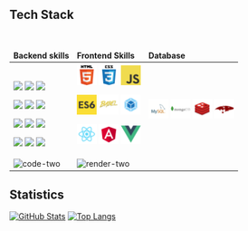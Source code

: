 
## Tech Stack
<br>
<table>
<thead>
<td>
	<b>Backend skills</b>
</td>
<td>
	<b>Frontend Skills</b>
</td>
<td>
	<b>Database</b>
</td>
</thead>
<tr>
<td>
	<br>

<code><img height="35" src="https://encrypted-tbn0.gstatic.com/images?q=tbn%3AANd9GcSjX5KbX9VBTfUyBj0io1gkXkBFXQe2fKKYXw&usqp=CAU"></code>
<code><img height="35" src="https://encrypted-tbn0.gstatic.com/images?q=tbn%3AANd9GcTxE-rx44c5yJNQmo7dGvSWcRxVmiRHTu7Y-w&usqp=CAU"></code>
<code><img height="35" src="https://encrypted-tbn0.gstatic.com/images?q=tbn%3AANd9GcQS1jsAm8BRk5jZmU5VFEtCTBZQ7II-h2g9Kg&usqp=CAU"></code>
<br>

<code><img height="35" src="https://encrypted-tbn0.gstatic.com/images?q=tbn%3AANd9GcR3BJCUaAko_zjufh6UIDOEdBQZ8qgg0fIWwA&usqp=CAU"></code>
<code><img height="35" src="https://encrypted-tbn0.gstatic.com/images?q=tbn%3AANd9GcQwA5YjmHbQtzMqCC5iEiugMjzUfkysMLOxTw&usqp=CAU"></code>
<code><img height="35" src="https://encrypted-tbn0.gstatic.com/images?q=tbn%3AANd9GcSyGiYfN3iDJoXW0yvYSNWYFKofvrmf0oITCA&usqp=CAU"></code>
<br>

<code><img height="35" src="https://encrypted-tbn0.gstatic.com/images?q=tbn%3AANd9GcST7bzbXFWfirHTw1hVykMb5d3zpI8W3HPt9A&usqp=CAU"></code>
<code><img height="35" src="https://encrypted-tbn0.gstatic.com/images?q=tbn%3AANd9GcQNt4zOsox3EsJCiG9ajmqqku-HgXUryWvDXA&usqp=CAU"></code>
<code><img height="35" src="https://encrypted-tbn0.gstatic.com/images?q=tbn%3AANd9GcR3uy9pW5seuaHgNcT9iwQF5sVQDslBGa7Glg&usqp=CAU"></code>
<br>

<code><img height="35" src="https://encrypted-tbn0.gstatic.com/images?q=tbn%3AANd9GcQwMFcJQEyPckfMxkdHYLhPA5oEWnZNCkH44Q&usqp=CAU"></code>
<code><img height="35" src="https://encrypted-tbn0.gstatic.com/images?q=tbn%3AANd9GcR_tVqCOJhNQG_7U9X8j3OXNvVrU2f8Jp-FUQ&usqp=CAU"></code>
<code><img height="35" src="https://encrypted-tbn0.gstatic.com/images?q=tbn%3AANd9GcTGrMytxahRQyU9HhjSmrIKXMh_cJc7CshROw&usqp=CAU"></code>
<br>
</td>
<td>
	<code><img height="35" src="https://raw.githubusercontent.com/github/explore/80688e429a7d4ef2fca1e82350fe8e3517d3494d/topics/html/html.png"></code>
<code><img height="35" src="https://raw.githubusercontent.com/github/explore/80688e429a7d4ef2fca1e82350fe8e3517d3494d/topics/css/css.png"></code>
<code><img height="35" src="https://raw.githubusercontent.com/github/explore/80688e429a7d4ef2fca1e82350fe8e3517d3494d/topics/javascript/javascript.png"></code>
<br>

<code><img height="35" src="https://raw.githubusercontent.com/github/explore/80688e429a7d4ef2fca1e82350fe8e3517d3494d/topics/es6/es6.png"></code>
<code><img height="35" src="https://raw.githubusercontent.com/github/explore/80688e429a7d4ef2fca1e82350fe8e3517d3494d/topics/babel/babel.png"></code>
<code><img height="35" src="https://raw.githubusercontent.com/github/explore/80688e429a7d4ef2fca1e82350fe8e3517d3494d/topics/webpack/webpack.png"></code>
<br>

<code><img height="35" src="https://raw.githubusercontent.com/github/explore/80688e429a7d4ef2fca1e82350fe8e3517d3494d/topics/react/react.png"></code>
<code><img height="35" src="https://raw.githubusercontent.com/github/explore/80688e429a7d4ef2fca1e82350fe8e3517d3494d/topics/angular/angular.png"></code>
<code><img height="35" src="https://raw.githubusercontent.com/github/explore/80688e429a7d4ef2fca1e82350fe8e3517d3494d/topics/vue/vue.png"></code>
<br>
</td>
<td>

<code><img height="35" src="https://raw.githubusercontent.com/github/explore/80688e429a7d4ef2fca1e82350fe8e3517d3494d/topics/mysql/mysql.png"></code>
<code><img height="35" src="https://raw.githubusercontent.com/github/explore/80688e429a7d4ef2fca1e82350fe8e3517d3494d/topics/mongodb/mongodb.png"></code>
<code><img height="35" src="https://raw.githubusercontent.com/github/explore/80688e429a7d4ef2fca1e82350fe8e3517d3494d/topics/redis/redis.png"></code>
<code><img height="35" src="https://raw.githubusercontent.com/github/explore/80688e429a7d4ef2fca1e82350fe8e3517d3494d/topics/mongoose/mongoose.png"></code>
<br>
</td>
</tr>
<tr>
<td>
	<img width="381" alt="code-two" src="https://user-images.githubusercontent.com/208079/32584274-5123d4ac-c4ac-11e7-85c0-66ce58c5ef01.png">
</td>
<td>
	<img width="307" alt="render-two" src="https://user-images.githubusercontent.com/208079/32584277-539e76ec-c4ac-11e7-9f1a-067b50a7d71f.png">
</td>
</tr>
</table>


## Statistics

[![GitHub Stats](https://github-readme-stats.vercel.app/api?username=webdev0725&show_icons=true&hide=commits&theme=radical)](https://github.com/anuraghazra/github-readme-stats)
[![Top Langs](https://github-readme-stats.vercel.app/api/top-langs/?username=webdev0725&hide=css)](https://github.com/anuraghazra/github-readme-stats)
